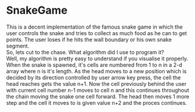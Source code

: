 # SnakeGame
This is a decent implementation of the famous snake game in which the user controls the snake and tries to collect as much food as he can to get points. The user loses if he hits the wall boundary or his own snake segment.<br />
So, lets cut to the chase. What algorithm did I use to program it?<br />
Well, my algorithm is pretty easy to understand if you visualise it properly. When the snake is spawned, it's cells are numbered from 1 to n in a 2-d array where n is it's length. As the head moves to a new position which is decided by its direction controlled by user arrow key press, the cell the head reaches gets the value n+1. Now the cell previously behind the user with current cell number n-1 moves to cell n and this continues throughout the chain moving the snake one cell forward. The head then moves 1 more step and the cell it moves to is given value n+2 and the proces continues.
